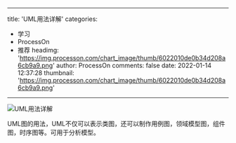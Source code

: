 
---
title: 'UML用法详解'
categories: 
 - 学习
 - ProcessOn
 - 推荐
headimg: 'https://img.processon.com/chart_image/thumb/6022010de0b34d208a6cb9a9.png'
author: ProcessOn
comments: false
date: 2022-01-14 12:37:28
thumbnail: 'https://img.processon.com/chart_image/thumb/6022010de0b34d208a6cb9a9.png'
---

<div>   
<img class="thumb" alt="UML用法详解" src="https://img.processon.com/chart_image/thumb/6022010de0b34d208a6cb9a9.png" referrerpolicy="no-referrer">
<p>UML图的用法，UML不仅可以表示类图，还可以制作用例图，领域模型图，组件图，时序图等。可用于分析模型。</p>  
</div>
            